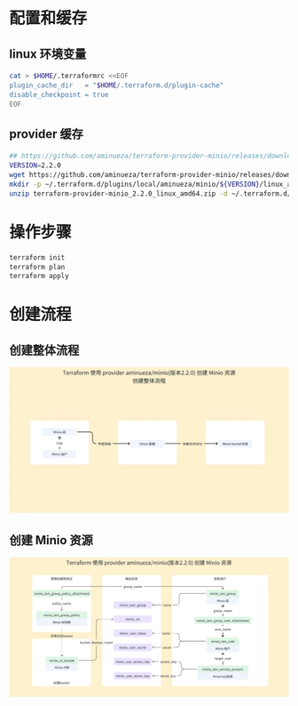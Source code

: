 
# 配置和缓存
## linux 环境变量
```bash
cat > $HOME/.terraformrc <<EOF
plugin_cache_dir   = "$HOME/.terraform.d/plugin-cache"
disable_checkpoint = true
EOF
```
## provider 缓存
```bash
## https://github.com/aminueza/terraform-provider-minio/releases/download/v2.2.0/terraform-provider-minio_2.2.0_linux_amd64.zip
VERSION=2.2.0
wget https://github.com/aminueza/terraform-provider-minio/releases/download/v${VERSION}/terraform-provider-minio_${VERSION}_linux_amd64.zip
mkdir -p ~/.terraform.d/plugins/local/aminueza/minio/${VERSION}/linux_amd64
unzip terraform-provider-minio_2.2.0_linux_amd64.zip -d ~/.terraform.d/plugins/local/aminueza/minio/${VERSION}/linux_amd64
```

# 操作步骤
```bash
terraform init
terraform plan
terraform apply
```

# 创建流程
## 创建整体流程
![avatar](https://github.com/guoguodeluc/terraform-minio/blob/main/images/workflow.jpg)

## 创建 Minio 资源
![avatar](https://github.com/guoguodeluc/terraform-minio/blob/main/images/minio_resouces.png)

